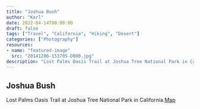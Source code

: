 ```yaml
---
title: "Joshua Bush"
author: "Karl"
date: 2022-04-14T00:00:00
draft: false
tags: ["Travel", "California", "Hiking", "Desert"]
categories: ["Photography"]
resources:
- name: "featured-image"
  src: "20141206-153705-D800.jpg"
description: "Lost Palms Oasis Trail at Joshua Tree National Park in California."
---
```


## Joshua Bush

Lost Palms Oasis Trail at Joshua Tree National Park in California.[Map](https://goo.gl/maps/XbqgtYkX2HVqLoXGA)
